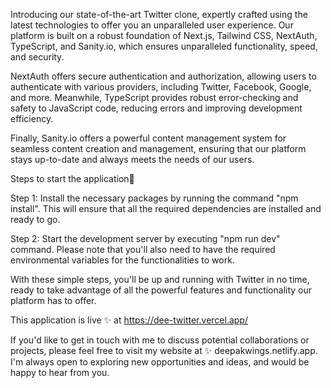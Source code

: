 Introducing our state-of-the-art Twitter clone, expertly crafted using the latest technologies to offer you an unparalleled user experience. Our platform is built on a robust foundation of Next.js, Tailwind CSS, NextAuth, TypeScript, and Sanity.io, which ensures unparalleled functionality, speed, and security.

NextAuth offers secure authentication and authorization, allowing users to authenticate with various providers, including Twitter, Facebook, Google, and more. Meanwhile, TypeScript provides robust error-checking and safety to JavaScript code, reducing errors and improving development efficiency.

Finally, Sanity.io offers a powerful content management system for seamless content creation and management, ensuring that our platform stays up-to-date and always meets the needs of our users.

Steps to start the application🚀

Step 1: Install the necessary packages by running the command "npm install". This will ensure that all the required dependencies are installed and ready to go.

Step 2: Start the development server by executing "npm run dev" command. Please note that you'll also need to have the required environmental variables for the functionalities to work.

With these simple steps, you'll be up and running with Twitter in no time, ready to take advantage of all the powerful features and functionality our platform has to offer.

This application is live ✨ at https://dee-twitter.vercel.app/ 

If you'd like to get in touch with me to discuss potential collaborations or projects, please feel free to visit my website at ✨ deepakwings.netlify.app. I'm always open to exploring new opportunities and ideas, and would be happy to hear from you.
